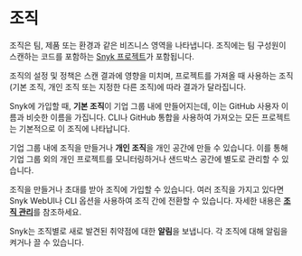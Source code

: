 # 조직

조직은 팀, 제품 또는 환경과 같은 비즈니스 영역을 나타냅니다. 조직에는 팀 구성원이 스캔하는 코드를 포함하는 [Snyk 프로젝트](../../snyk-projects/)가 포함됩니다.

조직의 설정 및 정책은 스캔 결과에 영향을 미치며, 프로젝트를 가져올 때 사용하는 조직(기본 조직, 개인 조직 또는 지정한 다른 조직)에 따라 결과가 달라집니다.

Snyk에 가입할 때, **기본 조직**이 기업 그룹 내에 만들어지는데, 이는 GitHub 사용자 이름과 비슷한 이름을 가집니다. CLI나 GitHub 통합을 사용하여 가져오는 모든 프로젝트는 기본적으로 이 조직에 나타납니다.

기업 그룹 내에 조직을 만들거나 **개인 조직**을 개인 공간에 만들 수 있습니다. 이를 통해 기업 그룹 외의 개인 프로젝트를 모니터링하거나 샌드박스 공간에 별도로 관리할 수 있습니다.

조직을 만들거나 초대를 받아 조직에 가입할 수 있습니다. 여러 조직을 가지고 있다면 Snyk WebUI나 CLI 옵션을 사용하여 조직 간에 전환할 수 있습니다. 자세한 내용은 [**조직 관리**](create-and-delete-organizations.md)를 참조하세요.

Snyk는 조직별로 새로 발견된 취약점에 대한 **알림**을 보냅니다. 각 조직에 대해 알림을 켜거나 끌 수 있습니다.